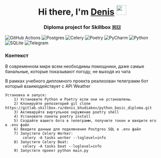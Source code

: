 <h1 align="center">Hi there, I'm <a href="https://github.com/DenisKhudyakov/drf_course_paper" target="_blank">Denis</a> 
<img src="https://github.com/blackcater/blackcater/raw/main/images/Hi.gif" height="32"/></h1>
<h3 align="center">Diploma project for Skillbox 🇷🇺</h3>


![GitHub Actions](https://img.shields.io/badge/github%20actions-%232671E5.svg?style=for-the-badge&logo=githubactions&logoColor=white)
![Postgres](https://img.shields.io/badge/postgres-%23316192.svg?style=for-the-badge&logo=postgresql&logoColor=white)
![Celery](https://img.shields.io/badge/celery-%23a9cc54.svg?style=for-the-badge&logo=celery&logoColor=ddf4a4)
![Poetry](https://img.shields.io/badge/Poetry-%233B82F6.svg?style=for-the-badge&logo=poetry&logoColor=0B3D8D)
![PyCharm](https://img.shields.io/badge/pycharm-143?style=for-the-badge&logo=pycharm&logoColor=black&color=black&labelColor=green)
![Python](https://img.shields.io/badge/python-3670A0?style=for-the-badge&logo=python&logoColor=ffdd54)
![SQLite](https://img.shields.io/badge/sqlite-%2307405e.svg?style=for-the-badge&logo=sqlite&logoColor=white)
	![Telegram](https://img.shields.io/badge/Telegram-2CA5E0?style=for-the-badge&logo=telegram&logoColor=white)

<h3>Контекст</h3>
<p>В современном мире всем необходимы помощники, даже самые банальные, которые показывают погоду, не выходя из чата</p>
<p>В рамках учебного дипломного проекта реализован телеграмм бот который взаимодействует с API Weather</p>

	Установка и запуск:
		1) Установите Python и Poetry если они не установлены.
		2) Клонируйте репозиторий git clone https://gitlab.skillbox.ru/denis_khudiakov/python_basic_diploma.git
		3) Активируйте виртульное окружение poetry shell
		4) Установите пакеты poetry install
		5) Создайте вашего бота в телеграмм, получите токен и введите его в .env файл
		6) Введите данные для подключения Postgres SQL в .env файл
		7) Запустите Celery Worker:
			celery -A tasks worker --loglevel=info
		8) Запустите Celery Beat:
			celery -A tasks beat --loglevel=info
		9) Запустите проект python main.py
		